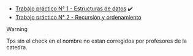 - [Trabajo práctico N° 1 - Estructuras de datos](tp1/readme.md) :heavy_check_mark:
- [Trabajo práctico N° 2 -  Recursión y ordenamiento](tp2/readme.md) 
> [!WARNING]
> Tps sin el check en el nombre no estan corregidos por profesores de la catedra.
